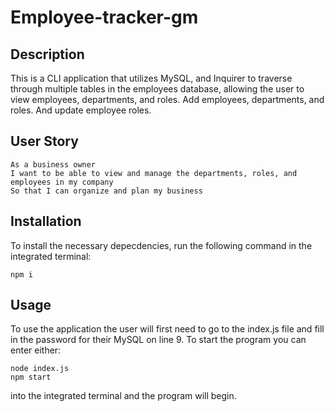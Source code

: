 # Employee-tracker-gm

## Description

This is a CLI application that utilizes MySQL, and Inquirer to traverse through multiple tables in the employees database, allowing the user to view employees, departments, and roles. Add employees, departments, and roles. And update employee roles.

## User Story

```
As a business owner
I want to be able to view and manage the departments, roles, and employees in my company
So that I can organize and plan my business
```
## Installation

To install the necessary depecdencies, run the following command in the integrated terminal:

```
npm i
```

## Usage

To use the application the user will first need to go to the index.js file and fill in the password for their MySQL on line 9. To start the program you can enter either:

```
node index.js
npm start
```

into the integrated terminal and the program will begin.